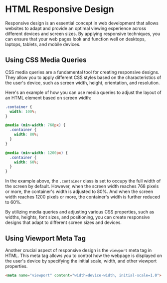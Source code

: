 # HTML Responsive Design

Responsive design is an essential concept in web development that allows websites to adapt and provide an optimal viewing experience across different devices and screen sizes. By applying responsive techniques, you can ensure that your web pages look and function well on desktops, laptops, tablets, and mobile devices.

## Using CSS Media Queries

CSS media queries are a fundamental tool for creating responsive designs. They allow you to apply different CSS styles based on the characteristics of the user's device, such as screen width, height, orientation, and resolution.

Here's an example of how you can use media queries to adjust the layout of an HTML element based on screen width:

```css
.container {
  width: 100%;
}

@media (min-width: 768px) {
  .container {
    width: 80%;
  }
}

@media (min-width: 1200px) {
  .container {
    width: 60%;
  }
}
```

In the example above, the `.container` class is set to occupy the full width of the screen by default. However, when the screen width reaches 768 pixels or more, the container's width is adjusted to 80%. And when the screen width reaches 1200 pixels or more, the container's width is further reduced to 60%.

By utilizing media queries and adjusting various CSS properties, such as widths, heights, font sizes, and positioning, you can create responsive designs that adapt to different screen sizes and devices.

## Using Viewport Meta Tag

Another crucial aspect of responsive design is the `viewport` meta tag in HTML. This meta tag allows you to control how the webpage is displayed on the user's device by specifying the initial scale, width, and other viewport properties.

```html
<meta name="viewport" content="width=device-width, initial-scale=1.0">
